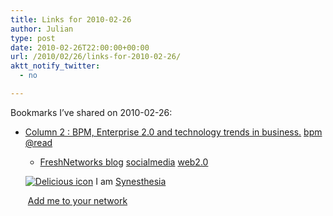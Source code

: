 ```yaml
---
title: Links for 2010-02-26
author: Julian
type: post
date: 2010-02-26T22:00:00+00:00
url: /2010/02/26/links-for-2010-02-26/
aktt_notify_twitter:
  - no

---
```

Bookmarks I&#8217;ve shared on 2010-02-26:

  * [Column 2 : BPM, Enterprise 2.0 and technology trends in business.][1] 
    [bpm][2] [@read][3] </li> 
    
      * [FreshNetworks blog][4] 
        [socialmedia][5] [web2.0][6] </li> </ul> 
        
        <p class="deliciouslink">
          <a href="https://del.icio.us/synesthesia" title="See all my bookmarks on del.icio.us"><img src="https://www.synesthesia.co.uk/images/deliciousicon.jpg" alt="Delicious icon" /></a>&nbsp;I am <a href="https://del.icio.us/synesthesia" title="See all my bookmarks on del.icio.us">Synesthesia</a>
        </p>
        
        <p class="deliciouslink">
          <a href="https://del.icio.us/network?add=synesthesia" title="Add me to your del.icio.us network"><img src="https://www.synesthesia.co.uk/images/add.gif" alt="" /></a>&nbsp;<a href="https://del.icio.us/network?add=synesthesia" title="Add me to your del.icio.us network">Add me to your network</a>
        </p>

 [1]: https://www.column2.com/
 [2]: https://delicious.com/synesthesia/bpm
 [3]: https://delicious.com/synesthesia/%40read
 [4]: https://www.freshnetworks.com/blog/
 [5]: https://delicious.com/synesthesia/socialmedia
 [6]: https://delicious.com/synesthesia/web2.0